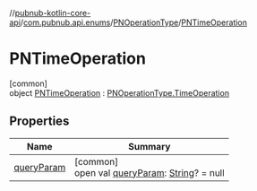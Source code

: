 //[pubnub-kotlin-core-api](../../../../index.md)/[com.pubnub.api.enums](../../index.md)/[PNOperationType](../index.md)/[PNTimeOperation](index.md)

# PNTimeOperation

[common]\
object [PNTimeOperation](index.md) : [PNOperationType.TimeOperation](../-time-operation/index.md)

## Properties

| Name | Summary |
|---|---|
| [queryParam](../query-param.md) | [common]<br>open val [queryParam](../query-param.md): [String](https://kotlinlang.org/api/core/kotlin-stdlib/kotlin/-string/index.html)? = null |
